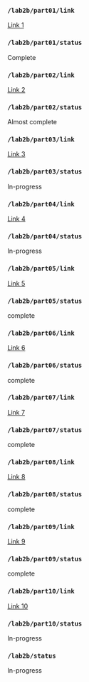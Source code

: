 ### `/lab2b/part01/link`
[Link 1](https://github.com/ILandingI/LAB-2b/blob/9b7e0bd146e4dff40c903dca9168958c38cf3565/Part%201.c)
### `/lab2b/part01/status`
Complete
### `/lab2b/part02/link`
[Link 2](https://github.com/ILandingI/LAB-2b/blob/76dc88017224b7dc1e500394df9101ea54b3358f/part%202.c)
### `/lab2b/part02/status`
Almost complete
### `/lab2b/part03/link`
[Link 3](https://github.com/IndigoQuadratic/ese5190-2022-lab2b-esp/tree/main/flashlight/p3)
### `/lab2b/part03/status`
In-progress
### `/lab2b/part04/link`
[Link 4](https://github.com/ILandingI/ese5190-2022/tree/main/students/ilandingi/p4)
### `/lab2b/part04/status`
In-progress
### `/lab2b/part05/link`
[Link 5](https://github.com/ILandingI/LAB-2b/blob/ba2e243067def899111668d9e70cba856ffd3145/part5%20I2c.jpg)
### `/lab2b/part05/status`
complete
### `/lab2b/part06/link`
[Link 6 ](https://github.com/ILandingI/ese5190-2022/tree/main/students/ilandingi/p6)
### `/lab2b/part06/status`
complete
### `/lab2b/part07/link`
[Link 7 ](https://github.com/ILandingI/ese5190-2022/tree/main/students/ilandingi/P7)
### `/lab2b/part07/status`
complete
### `/lab2b/part08/link`
[Link 8](https://github.com/ILandingI/ese5190-2022/tree/main/students/ilandingi/P8)
### `/lab2b/part08/status`
complete
### `/lab2b/part09/link`
[Link 9 ](https://github.com/ILandingI/ese5190-2022/tree/main/students/ilandingi/P9)
### `/lab2b/part09/status`
complete
### `/lab2b/part10/link`
[Link 10](https://github.com/ILandingI/ese5190-2022/tree/main/students/ilandingi/P10)
### `/lab2b/part10/status`
In-progress
### `/lab2b/status`
In-progress
